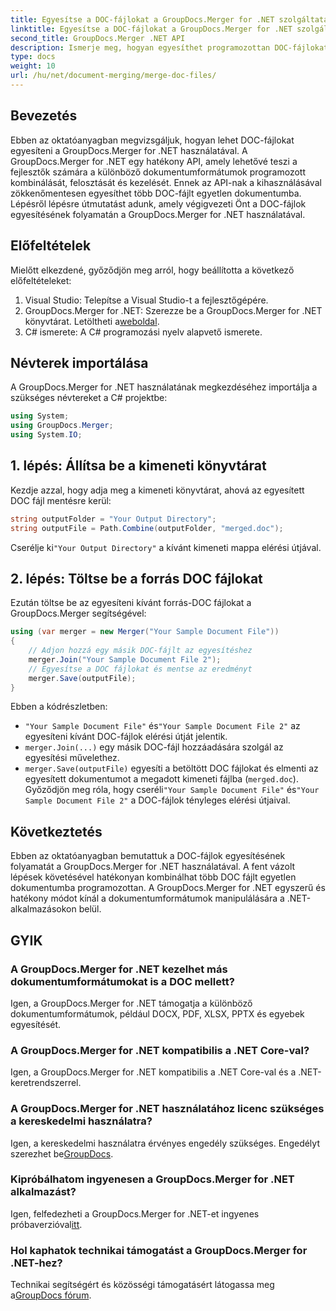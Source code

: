```yaml
---
title: Egyesítse a DOC-fájlokat a GroupDocs.Merger for .NET szolgáltatással
linktitle: Egyesítse a DOC-fájlokat a GroupDocs.Merger for .NET szolgáltatással
second_title: GroupDocs.Merger .NET API
description: Ismerje meg, hogyan egyesíthet programozottan DOC-fájlokat a GroupDocs.Merger for .NET használatával. Kövesse lépésenkénti útmutatónkat több dokumentum zökkenőmentes egyesítéséhez.
type: docs
weight: 10
url: /hu/net/document-merging/merge-doc-files/
---
```

## Bevezetés
Ebben az oktatóanyagban megvizsgáljuk, hogyan lehet DOC-fájlokat egyesíteni a GroupDocs.Merger for .NET használatával. A GroupDocs.Merger for .NET egy hatékony API, amely lehetővé teszi a fejlesztők számára a különböző dokumentumformátumok programozott kombinálását, felosztását és kezelését. Ennek az API-nak a kihasználásával zökkenőmentesen egyesíthet több DOC-fájlt egyetlen dokumentumba. Lépésről lépésre útmutatást adunk, amely végigvezeti Önt a DOC-fájlok egyesítésének folyamatán a GroupDocs.Merger for .NET használatával.
## Előfeltételek
Mielőtt elkezdené, győződjön meg arról, hogy beállította a következő előfeltételeket:
1. Visual Studio: Telepítse a Visual Studio-t a fejlesztőgépére.
2.  GroupDocs.Merger for .NET: Szerezze be a GroupDocs.Merger for .NET könyvtárat. Letöltheti a[weboldal](https://releases.groupdocs.com/merger/net/).
3. C# ismerete: A C# programozási nyelv alapvető ismerete.
## Névterek importálása
A GroupDocs.Merger for .NET használatának megkezdéséhez importálja a szükséges névtereket a C# projektbe:
```csharp
using System; 
using GroupDocs.Merger;
using System.IO;
```
## 1. lépés: Állítsa be a kimeneti könyvtárat
Kezdje azzal, hogy adja meg a kimeneti könyvtárat, ahová az egyesített DOC fájl mentésre kerül:
```csharp
string outputFolder = "Your Output Directory";
string outputFile = Path.Combine(outputFolder, "merged.doc");
```
 Cserélje ki`"Your Output Directory"` a kívánt kimeneti mappa elérési útjával.
## 2. lépés: Töltse be a forrás DOC fájlokat
Ezután töltse be az egyesíteni kívánt forrás-DOC fájlokat a GroupDocs.Merger segítségével:
```csharp
using (var merger = new Merger("Your Sample Document File"))
{
    // Adjon hozzá egy másik DOC-fájlt az egyesítéshez
    merger.Join("Your Sample Document File 2");
    // Egyesítse a DOC fájlokat és mentse az eredményt
    merger.Save(outputFile);
}
```
Ebben a kódrészletben:
- `"Your Sample Document File"` és`"Your Sample Document File 2"` az egyesíteni kívánt DOC-fájlok elérési útját jelentik.
- `merger.Join(...)` egy másik DOC-fájl hozzáadására szolgál az egyesítési művelethez.
- `merger.Save(outputFile)` egyesíti a betöltött DOC fájlokat és elmenti az egyesített dokumentumot a megadott kimeneti fájlba (`merged.doc`).
 Győződjön meg róla, hogy cseréli`"Your Sample Document File"` és`"Your Sample Document File 2"` a DOC-fájlok tényleges elérési útjaival.
## Következtetés
Ebben az oktatóanyagban bemutattuk a DOC-fájlok egyesítésének folyamatát a GroupDocs.Merger for .NET használatával. A fent vázolt lépések követésével hatékonyan kombinálhat több DOC fájlt egyetlen dokumentumba programozottan. A GroupDocs.Merger for .NET egyszerű és hatékony módot kínál a dokumentumformátumok manipulálására a .NET-alkalmazásokon belül.

## GYIK
### A GroupDocs.Merger for .NET kezelhet más dokumentumformátumokat is a DOC mellett?
Igen, a GroupDocs.Merger for .NET támogatja a különböző dokumentumformátumok, például DOCX, PDF, XLSX, PPTX és egyebek egyesítését.
### A GroupDocs.Merger for .NET kompatibilis a .NET Core-val?
Igen, a GroupDocs.Merger for .NET kompatibilis a .NET Core-val és a .NET-keretrendszerrel.
### A GroupDocs.Merger for .NET használatához licenc szükséges a kereskedelmi használatra?
 Igen, a kereskedelmi használatra érvényes engedély szükséges. Engedélyt szerezhet be[GroupDocs](https://purchase.groupdocs.com/buy).
### Kipróbálhatom ingyenesen a GroupDocs.Merger for .NET alkalmazást?
 Igen, felfedezheti a GroupDocs.Merger for .NET-et ingyenes próbaverzióval[itt](https://releases.groupdocs.com/).
### Hol kaphatok technikai támogatást a GroupDocs.Merger for .NET-hez?
 Technikai segítségért és közösségi támogatásért látogassa meg a[GroupDocs fórum](https://forum.groupdocs.com/c/merger/32).